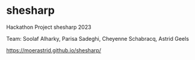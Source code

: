 # shesharp
Hackathon Project shesharp 2023

Team: Soolaf Alharky, Parisa Sadeghi, Cheyenne Schabracq, Astrid Geels


https://moerastrid.github.io/shesharp/
